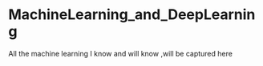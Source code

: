 # MachineLearning_and_DeepLearning
All the machine learning I know and will know ,will be captured here
